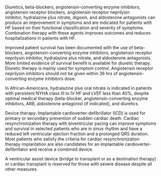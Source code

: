 Diuretics, beta-blockers, angiotensin-converting enzyme inhibitors, angiotensin receptor blockers, angiotensin receptor neprilysin inhibitor, hydralazine plus nitrate, digoxin, and aldosterone antagonists can produce an improvement in symptoms and are indicated for patients with HF based on their functional classification and severity of symptoms. Combination therapy with these agents improves outcomes and reduces hospitalizations in patients with HF.

Improved patient survival has been documented with the use of beta-blockers, angiotensin-converting enzyme inhibitors, angiotensin receptor neprilysin inhibitor, hydralazine plus nitrate, and aldosterone antagonists. More limited evidence of survival benefit is available for diuretic therapy. Diuretic therapy is mainly used for symptom control. Angiotensin receptor neprilysin inhibitors should not be given within 36 hrs of angiotensin-converting enzyme inhibitors dose.

In African-Americans, hydralazine plus oral nitrate is indicated in patients with persistent NYHA class III to IV HF and LVEF less than 40%, despite optimal medical therapy (beta-blocker, angiotensin-converting enzyme inhibitors, ARB, aldosterone antagonist (if indicated), and diuretics.

Device therapy: Implantable cardioverter-defibrillator (ICD) is used for primary or secondary prevention of sudden cardiac death. Cardiac resynchronization therapy with biventricular pacing can improve symptoms and survival in selected patients who are in sinus rhythm and have a reduced left ventricular ejection fraction and a prolonged QRS duration. Most patients who satisfy the criteria for cardiac resynchronization therapy implantation are also candidates for an implantable cardioverter-defibrillator and receive a combined device.

A ventricular assist device (bridge to transplant or as a destination therapy) or cardiac transplant is reserved for those with severe disease despite all other measures.